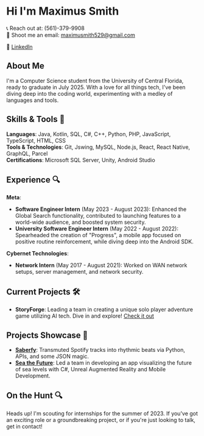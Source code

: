 # Hi I'm Maximus Smith

📞 Reach out at: (561)-379-9908  
📧 Shoot me an email: [maximusmith529@gmail.com](mailto:maximusmith529@gmail.com)  

🔗 [LinkedIn](https://www.linkedin.com/in/maximusmith)  

## About Me
I'm a Computer Science student from the University of Central Florida, ready to graduate in July 2025. With a love for all things tech, I've been diving deep into the coding world, experimenting with a medley of languages and tools.

## Skills & Tools 🚀
**Languages**: Java, Kotlin, SQL, C#, C++, Python, PHP, JavaScript, TypeScript, HTML, CSS  
**Tools & Technologies**: Git, Jswing, MySQL, Node.js, React, React Native, GraphQL, Parcel  
**Certifications**: Microsoft SQL Server, Unity, Android Studio  

## Experience 🔍
**Meta**:  
- **Software Engineer Intern** (May 2023 - August 2023): Enhanced the Global Search functionality, contributed to launching features to a world-wide audience, and boosted system security.  
- **University Software Engineer Intern** (May 2022 - August 2022): Spearheaded the creation of "Progress", a mobile app focused on positive routine reinforcement, while diving deep into the Android SDK.

**Cybernet Technologies**:  
- **Network Intern** (May 2017 - August 2021): Worked on WAN network setups, server management, and network security.

## Current Projects 🛠️
- **StoryForge**: Leading a team in creating a unique solo player adventure game utilizing AI tech. Dive in and explore! [Check it out](https://devpost.com/software/storyforge)

## Projects Showcase 🌟
- **[Saberfy](https://github.com/maximusmith529/Saberfy)**: Transmuted Spotify tracks into rhythmic beats via Python, APIs, and some JSON magic.  
- **[Sea the Future](https://github.com/maximusmith529/Sea-the-Future)**: Led a team in developing an app visualizing the future of sea levels with C#, Unreal Augmented Reality and Mobile Development.

## On the Hunt 🔍
Heads up! I'm scouting for internships for the summer of 2023. If you've got an exciting role or a groundbreaking project, or if you're just looking to talk, get in contact!

<!---
maximusmith529/maximusmith529 is a ✨ special ✨ repository because its `README.md` (this file) appears on your GitHub profile.
You can click the Preview link to take a look at your changes.
--->
